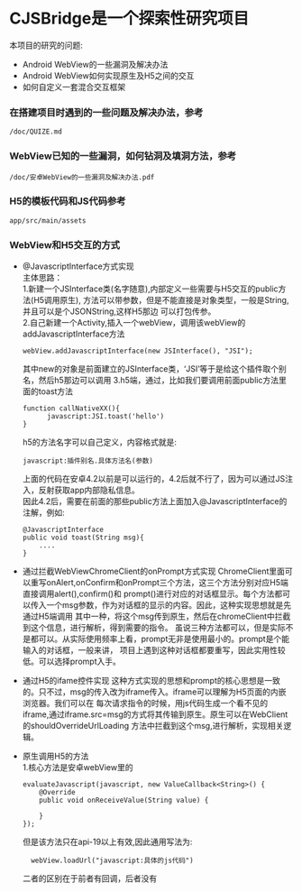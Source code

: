 # CJSBridge是一个探索性研究项目
本项目的研究的问题:
* Android WebView的一些漏洞及解决办法
* Android WebView如何实现原生及H5之间的交互
* 如何自定义一套混合交互框架

### 在搭建项目时遇到的一些问题及解决办法，参考
```
/doc/QUIZE.md
```

### WebView已知的一些漏洞，如何钻洞及填洞方法，参考
```
/doc/安卓WebView的一些漏洞及解决办法.pdf
```

### H5的模板代码和JS代码参考
```
app/src/main/assets
```

### WebView和H5交互的方式
* @JavascriptInterface方式实现  
主体思路：  
    1.新建一个JSInterface类(名字随意),内部定义一些需要与H5交互的public方法(H5调用原生),
    方法可以带参数，但是不能直接是对象类型，一般是String,并且可以是个JSONString,这样H5那边
    可以打包传参。  
    2.自己新建一个Activity,插入一个webView，调用该webView的addJavascriptInterface方法
    ```
    webView.addJavascriptInterface(new JSInterface(), "JSI");
    ```
    其中new的对象是前面建立的JSInterface类，‘JSI’等于是给这个插件取个别名，然后h5那边可以调用
    3.h5端，通过，比如我们要调用前面public方法里面的toast方法
    ```
    function callNativeXX(){
          javascript:JSI.toast('hello')
    }    
    ```
    h5的方法名字可以自己定义，内容格式就是:
    ```
    javascript:插件别名.具体方法名(参数)  
    ```
    上面的代码在安卓4.2以前是可以运行的，4.2后就不行了，因为可以通过JS注入，反射获取app内部隐私信息。  
    因此4.2后，需要在前面的那些public方法上面加入@JavascriptInterface的注解，例如:
    ```
    @JavascriptInterface
    public void toast(String msg){
        ....      
    }              
    ```
* 通过拦截WebViewChromeClient的onPrompt方式实现
    ChromeClient里面可以重写onAlert,onConfirm和onPrompt三个方法，这三个方法分别对应H5端直接调用alert(),confirm()和
    prompt()进行对应的对话框显示。每个方法都可以传入一个msg参数，作为对话框的显示的内容。因此，这种实现思想就是先通过H5端调用
    其中一种，将这个msg传到原生，然后在chromeClient中拦截到这个信息，进行解析，得到需要的指令。
    虽说三种方法都可以，但是实际不是都可以。从实际使用频率上看，prompt无非是使用最小的。prompt是个能输入的对话框，一般来讲，
    项目上遇到这种对话框都要重写，因此实用性较低。可以选择prompt入手。

* 通过H5的ifame控件实现
  这种方式实现的思想和prompt的核心思想是一致的。只不过，msg的传入改为iframe传入。iframe可以理解为H5页面的内嵌浏览器。我们可以在
  每次请求指令的时候，用js代码生成一个看不见的iframe,通过iframe.src=msg的方式将其传输到原生。原生可以在WebClient的shouldOverrideUrlLoading
  方法中拦截到这个msg,进行解析，实现相关逻辑。

* 原生调用H5的方法  
  1.核心方法是安卓webView里的
  ```
  evaluateJavascript(javascript, new ValueCallback<String>() {
      @Override
      public void onReceiveValue(String value) {
          
      }
  });
  ```
  但是该方法只在api-19以上有效,因此通用写法为:
  ```
    webView.loadUrl("javascript:具体的js代码")
  ```
  二者的区别在于前者有回调，后者没有
